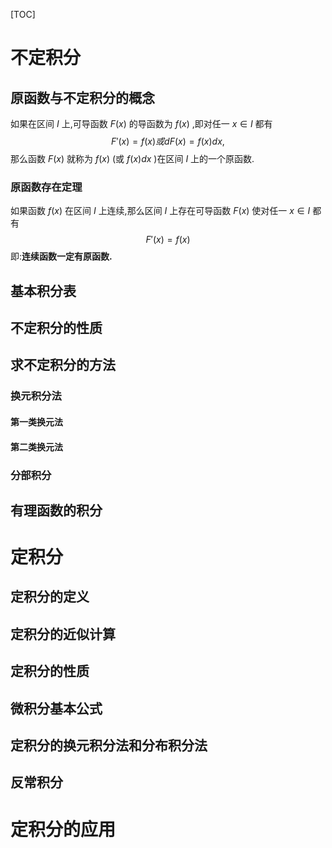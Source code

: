 [TOC]
# 不定积分
## 原函数与不定积分的概念
如果在区间 $I$ 上,可导函数 $F(x)$ 的导函数为 $f(x)$ ,即对任一 $x\in I$ 都有
$$
F'(x)=f(x)或dF(x)=f(x)dx,
$$
那么函数 $F(x)$ 就称为 $f(x)$ (或 $f(x)dx$ )在区间 $I$ 上的一个原函数. 
### 原函数存在定理
如果函数 $f(x)$ 在区间 $I$ 上连续,那么区间 $I$ 上存在可导函数 $F(x)$ 使对任一 $x\in I$ 都有
$$
F'(x)=f(x)
$$
即:**连续函数一定有原函数.**
## 基本积分表
## 不定积分的性质
## 求不定积分的方法
### 换元积分法
#### 第一类换元法
#### 第二类换元法
### 分部积分
## 有理函数的积分
# 定积分
## 定积分的定义
## 定积分的近似计算
## 定积分的性质
## 微积分基本公式
## 定积分的换元积分法和分布积分法
## 反常积分

# 定积分的应用